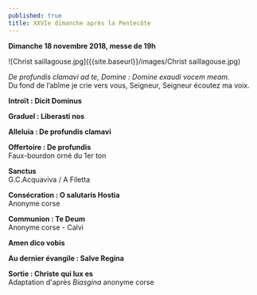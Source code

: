 ```yaml
---
published: true
title: XXVIe dimanche après la Pentecôte
---
```

**Dimanche 18 novembre 2018, messe de 19h**

![Christ saillagouse.jpg]({{site.baseurl}}/images/Christ saillagouse.jpg)


*De profundis clamavi ad te, Domine : Domine exaudi vocem meam.*  
Du fond de l’abîme je crie vers vous, Seigneur, Seigneur écoutez ma voix.

**Introït : Dicit Dominus**

**Graduel : Liberasti nos**

**Alleluia : De profundis clamavi**

**Offertoire : De profundis**  
Faux-bourdon orné du 1er ton

**Sanctus**  
G.C.Acquaviva / A Filetta

**Consécration : O salutaris Hostia**  
Anonyme corse

**Communion : Te Deum**  
Anonyme corse - Calvi

**Amen dico vobis**

**Au dernier évangile : Salve Regina**  

**Sortie : Christe qui lux es**  
Adaptation d'après *Biasgina* anonyme corse
